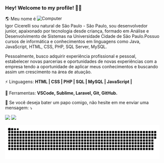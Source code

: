 ### Hey! Welcome to my profile! 👋🥰
<img src="https://raw.githubusercontent.com/MicaelliMedeiros/micaellimedeiros/master/image/computer-illustration.png" min-width="400px" max-width="400px" width="400px" align="right" alt="Computer">

<p align="left"> 
🌎 Meu nome é Igor Cicerelli sou natural de São Paulo - São Paulo, sou desenvolvedor junior, apaixonado por tecnologia desde criança, formado em Análise e Desenvolvimento de Sistemas na Universidade Cidade de São Paulo.Possuo cursos de informática e conhecimentos em linguagens como Java, JavaScript, HTML, CSS, PHP, SQL Server, MySQL.
  
Pessoalmente, busco adquirir experiência profissional e pessoal, estabelecer novas parcerias e oportunidades de novas experiências com a empresa tendo a oportunidade de aplicar meus conhecimentos e buscando assim um crescimento na área de atuação.
</p>

<p align="left">
  ⚡ Linguagens: <strong>HTML | CSS | PHP | SQL | MySQL | JavaScript |</strong>
</p>

<p align="left">
  💼 Ferramentas: <strong>VSCode, Sublime, Laravel, Git, GitHub.</strong>
</p>

<p align="left">
  💌 Se você deseja bater um papo comigo, não hesite em me enviar uma mensagem: ⤵️
</p>


<p align="left">
  <a href="https://www.linkedin.com/in/igorcicerelli" alt="Linkedin">
  <img src="https://img.shields.io/badge/-Linkedin-0e76a8?style=flat-square&logo=Linkedin&logoColor=white&link=LINK-DO-SEU-LINKEDIN" /></a>

  <a href="https://api.whatsapp.com/send?phone=11981582956" alt="WhatsApp">
  <img src="https://img.shields.io/badge/-WhatsApp-25d366?style=flat-square&labelColor=25d366&logo=whatsapp&logoColor=white&link=API-DO-SEU-WHATSAPP"/></a>

</p>  

  ![Snake animation](https://github.com/igorcicerelli/igorcicerelli/blob/output/github-contribution-grid-snake.svg)
